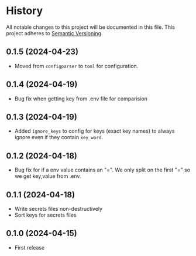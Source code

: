 # History

All notable changes to this project will be documented in this file. This project adheres to [Semantic Versioning](http://semver.org/).

## 0.1.5 (2024-04-23)

- Moved from `configparser` to `toml` for configuration.

## 0.1.4 (2024-04-19)

- Bug fix when getting key from .env file for comparision

## 0.1.3 (2024-04-19)

- Added `ignore_keys` to config for keys (exact key names) to always ignore even if they contain `key_word`.

## 0.1.2 (2024-04-18)

- Bug fix for if a env value contains an "=". We only split on the first "=" so we get key,value from .env.

## 0.1.1 (2024-04-18)

- Write secrets files non-destructively
- Sort keys for secrets files

## 0.1.0 (2024-04-15)

- First release
